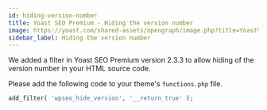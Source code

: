```yaml
---
id: hiding-version-number
title: Yoast SEO Premium - Hiding the version number
image: https://yoast.com/shared-assets/opengraph/image.php?title=Yoast%20SEO%20Premium%20-%20Hiding%20the%20version%20number
sidebar_label: Hiding the version number
---
```


We added a filter in Yoast SEO Premium version 2.3.3 to allow hiding of the version number in your HTML source code.

Please add the following code to your theme's `functions.php` file.

```php
add_filter( 'wpseo_hide_version', '__return_true' );
```
